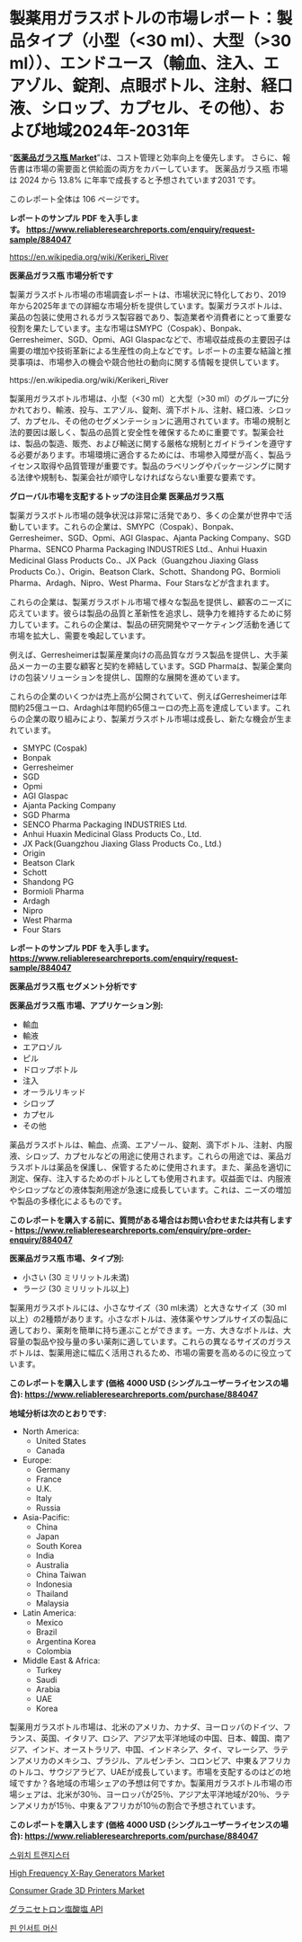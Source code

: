 <p><h1>製薬用ガラスボトルの市場レポート：製品タイプ（小型（<30 ml）、大型（>30 ml））、エンドユース（輸血、注入、エアゾル、錠剤、点眼ボトル、注射、経口液、シロップ、カプセル、その他）、および地域2024年-2031年</h1></p><p>&ldquo;<strong><a href="https://www.reliableresearchreports.com/pharmaceuticals-glass-bottles-r884047">医薬品ガラス瓶 Market</a></strong>&rdquo;は、コスト管理と効率向上を優先します。 さらに、報告書は市場の需要面と供給面の両方をカバーしています。 医薬品ガラス瓶 市場は 2024 から 13.8% に年率で成長すると予想されています2031 です。</p>
<p>このレポート全体は 106 ページです。</p>
<p><strong>レポートのサンプル PDF を入手します。&nbsp;<a href="https://www.reliableresearchreports.com/enquiry/request-sample/884047">https://www.reliableresearchreports.com/enquiry/request-sample/884047</a></strong></p>
<p><a href="https://en.wikipedia.org/wiki/Kerikeri_River">https://en.wikipedia.org/wiki/Kerikeri_River</a></p>
<p><strong>医薬品ガラス瓶 市場分析です</strong></p>
<p><p>製薬ガラスボトル市場の市場調査レポートは、市場状況に特化しており、2019年から2025年までの詳細な市場分析を提供しています。製薬ガラスボトルは、薬品の包装に使用されるガラス製容器であり、製造業者や消費者にとって重要な役割を果たしています。主な市場はSMYPC（Cospak）、Bonpak、Gerresheimer、SGD、Opmi、AGI Glaspacなどで、市場収益成長の主要因子は需要の増加や技術革新による生産性の向上などです。レポートの主要な結論と推奨事項は、市場参入の機会や競合他社の動向に関する情報を提供しています。</p></p>
<p>https://en.wikipedia.org/wiki/Kerikeri_River</p>
<p><p>製薬用ガラスボトル市場は、小型（<30 ml）と大型（>30 ml）のグループに分かれており、輸液、投与、エアゾル、錠剤、滴下ボトル、注射、経口液、シロップ、カプセル、その他のセグメンテーションに適用されています。市場の規制と法的要因は厳しく、製品の品質と安全性を確保するために重要です。製薬会社は、製品の製造、販売、および輸送に関する厳格な規制とガイドラインを遵守する必要があります。市場環境に適合するためには、市場参入障壁が高く、製品ライセンス取得や品質管理が重要です。製品のラベリングやパッケージングに関する法律や規制も、製薬会社が順守しなければならない重要な要素です。</p></p>
<p><strong>グローバル市場を支配するトップの注目企業 医薬品ガラス瓶</strong></p>
<p><p>製薬ガラスボトル市場の競争状況は非常に活発であり、多くの企業が世界中で活動しています。これらの企業は、SMYPC（Cospak）、Bonpak、Gerresheimer、SGD、Opmi、AGI Glaspac、Ajanta Packing Company、SGD Pharma、SENCO Pharma Packaging INDUSTRIES Ltd.、Anhui Huaxin Medicinal Glass Products Co.、JX Pack（Guangzhou Jiaxing Glass Products Co.）、Origin、Beatson Clark、Schott、Shandong PG、Bormioli Pharma、Ardagh、Nipro、West Pharma、Four Starsなどが含まれます。</p><p>これらの企業は、製薬ガラスボトル市場で様々な製品を提供し、顧客のニーズに応えています。彼らは製品の品質と革新性を追求し、競争力を維持するために努力しています。これらの企業は、製品の研究開発やマーケティング活動を通じて市場を拡大し、需要を喚起しています。</p><p>例えば、Gerresheimerは製薬産業向けの高品質なガラス製品を提供し、大手薬品メーカーの主要な顧客と契約を締結しています。SGD Pharmaは、製薬企業向けの包装ソリューションを提供し、国際的な展開を進めています。</p><p>これらの企業のいくつかは売上高が公開されていて、例えばGerresheimerは年間約25億ユーロ、Ardaghは年間約65億ユーロの売上高を達成しています。これらの企業の取り組みにより、製薬ガラスボトル市場は成長し、新たな機会が生まれています。</p></p>
<p><ul><li>SMYPC (Cospak)</li><li>Bonpak</li><li>Gerresheimer</li><li>SGD</li><li>Opmi</li><li>AGI Glaspac</li><li>Ajanta Packing Company</li><li>SGD Pharma</li><li>SENCO Pharma Packaging INDUSTRIES Ltd.</li><li>Anhui Huaxin Medicinal Glass Products Co., Ltd.</li><li>JX Pack(Guangzhou Jiaxing Glass Products Co., Ltd.)</li><li>Origin</li><li>Beatson Clark</li><li>Schott</li><li>Shandong PG</li><li>Bormioli Pharma</li><li>Ardagh</li><li>Nipro</li><li>West Pharma</li><li>Four Stars</li></ul></p>
<p><strong>レポートのサンプル PDF を入手します。 <a href="https://www.reliableresearchreports.com/enquiry/request-sample/884047">https://www.reliableresearchreports.com/enquiry/request-sample/884047</a></strong></p>
<p><strong>医薬品ガラス瓶 セグメント分析です</strong></p>
<p><strong>医薬品ガラス瓶 市場、アプリケーション別:</strong></p>
<p><ul><li>輸血</li><li>輸液</li><li>エアロゾル</li><li>ピル</li><li>ドロップボトル</li><li>注入</li><li>オーラルリキッド</li><li>シロップ</li><li>カプセル</li><li>その他</li></ul></p>
<p><p>薬品ガラスボトルは、輸血、点滴、エアゾール、錠剤、滴下ボトル、注射、内服液、シロップ、カプセルなどの用途に使用されます。これらの用途では、薬品ガラスボトルは薬品を保護し、保管するために使用されます。また、薬品を適切に測定、保存、注入するためのボトルとしても使用されます。収益面では、内服液やシロップなどの液体製剤用途が急速に成長しています。これは、ニーズの増加や製品の多様化によるものです。</p></p>
<p><strong>このレポートを購入する前に、質問がある場合はお問い合わせまたは共有します - <a href="https://www.reliableresearchreports.com/enquiry/pre-order-enquiry/884047">https://www.reliableresearchreports.com/enquiry/pre-order-enquiry/884047</a></strong></p>
<p><strong>医薬品ガラス瓶 市場、タイプ別:</strong></p>
<p><ul><li>小さい (30 ミリリットル未満)</li><li>ラージ (30 ミリリットル以上)</li></ul></p>
<p><p>製薬用ガラスボトルには、小さなサイズ（30 ml未満）と大きなサイズ（30 ml以上）の2種類があります。小さなボトルは、液体薬やサンプルサイズの製品に適しており、薬剤を簡単に持ち運ぶことができます。一方、大きなボトルは、大容量の製品や投与量の多い薬剤に適しています。これらの異なるサイズのガラスボトルは、製薬用途に幅広く活用されるため、市場の需要を高めるのに役立っています。</p></p>
<p><strong>このレポートを購入します (価格 4000 USD (シングルユーザーライセンスの場合): <a href="https://www.reliableresearchreports.com/purchase/884047">https://www.reliableresearchreports.com/purchase/884047</a></strong></p>
<p><strong>地域分析は次のとおりです:</strong></p>
<p><ul>
    <li>
        North America:
        <ul>
            <li>United States</li>
            <li>Canada</li>
        </ul>
    </li>
    <li>
        Europe:
        <ul>
            <li>Germany</li>
            <li>France</li>
            <li>U.K.</li>
            <li>Italy</li>
            <li>Russia</li>
        </ul>
    </li>
    <li>
        Asia-Pacific:
        <ul>
            <li>China</li>
            <li>Japan</li>
            <li>South Korea</li>
            <li>India</li>
            <li>Australia</li>
            <li>China Taiwan</li>
            <li>Indonesia</li>
            <li>Thailand</li>
            <li>Malaysia</li>
        </ul>
    </li>
    <li>
        Latin America:
        <ul>
            <li>Mexico</li>
            <li>Brazil</li>
            <li>Argentina Korea</li>
            <li>Colombia</li>
        </ul>
    </li>
    <li>
        Middle East & Africa:
        <ul>
            <li>Turkey</li>
            <li>Saudi</li>
            <li>Arabia</li>
            <li>UAE</li>
            <li>Korea</li>
        </ul>
    </li>
    </ul></p>
<p><p>製薬用ガラスボトル市場は、北米のアメリカ、カナダ、ヨーロッパのドイツ、フランス、英国、イタリア、ロシア、アジア太平洋地域の中国、日本、韓国、南アジア、インド、オーストラリア、中国、インドネシア、タイ、マレーシア、ラテンアメリカのメキシコ、ブラジル、アルゼンチン、コロンビア、中東＆アフリカのトルコ、サウジアラビア、UAEが成長しています。市場を支配するのはどの地域ですか？各地域の市場シェアの予想は何ですか。製薬用ガラスボトル市場の市場シェアは、北米が30％、ヨーロッパが25％、アジア太平洋地域が20％、ラテンアメリカが15％、中東＆アフリカが10％の割合で予想されています。</p></p>
<p><strong>このレポートを購入します (価格 4000 USD (シングルユーザーライセンスの場合): <a href="https://www.reliableresearchreports.com/purchase/884047">https://www.reliableresearchreports.com/purchase/884047</a></strong></p>
<p><p><a href="https://medium.com/@samiahussain82/%EA%B8%80%EB%A1%9C%EB%B2%8C-%EC%8A%A4%EC%9C%84%EC%B9%98-%ED%8A%B8%EB%9E%9C%EC%A7%80%EC%8A%A4%ED%84%B0-%EC%82%B0%EC%97%85-%EB%B6%84%EC%84%9D-%EC%A0%90%EC%9C%A0%EC%9C%A8-%EC%84%B1%EC%9E%A5-%ED%8A%B8%EB%A0%8C%EB%93%9C-%EB%B0%8F-2024%EB%85%84%EB%B6%80%ED%84%B0-2031%EB%85%84%EA%B9%8C%EC%A7%80%EC%9D%98-%EC%98%88%EC%B8%A1-50fc6b0e83db">스위치 트랜지스터</a></p><p><a href="https://issuu.com/reportprime-2/docs/high-frequency-x-ray-generators-mar_9c23d456f85a36">High Frequency X-Ray Generators Market</a></p><p><a href="https://github.com/NorbertYates/Market-Research-Report-List-6/blob/main/consumer-grade-3d-printers-market.md">Consumer Grade 3D Printers Market</a></p><p><a href="https://medium.com/@alyle7648/%E3%82%B0%E3%83%A9%E3%83%8B%E3%82%BB%E3%83%88%E3%83%AD%E3%83%B3%E5%A1%A9%E9%85%B8%E5%A1%A9api%E5%B8%82%E5%A0%B4%E3%81%AE%E8%A9%B3%E7%B4%B0%E3%81%AA%E8%AA%BF%E6%9F%BB-%E3%83%88%E3%83%AC%E3%83%B3%E3%83%89-%E5%B8%82%E5%A0%B4%E3%82%BB%E3%82%B0%E3%83%A1%E3%83%B3%E3%83%86%E3%83%BC%E3%82%B7%E3%83%A7%E3%83%B3-%E7%AB%B6%E4%BA%89%E5%88%86%E6%9E%90-88355a9d94c9">グラニセトロン塩酸塩 API</a></p><p><a href="https://medium.com/@eunicevaughan35/%ED%95%80-%EC%82%BD%EC%9E%85%EA%B8%B0-%EC%8B%9C%EC%9E%A5-2024%EB%85%84%EB%B6%80%ED%84%B0-2031%EB%85%84%EA%B9%8C%EC%A7%80%EC%9D%98-%EC%97%85%EC%A2%85-%EB%8F%99%ED%96%A5-%EB%B0%8F-%EC%98%88%EC%B8%A1-e129ac78c48b">핀 인서트 머신</a></p></p>